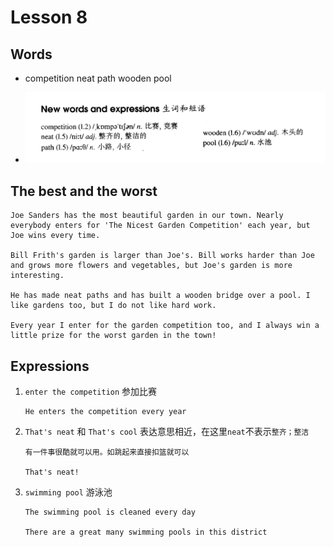 # Lesson 8

## Words

- competition neat path wooden pool

- ![Words](../../../Images/Part2/01/words-8.png)

## The best and the worst

```
Joe Sanders has the most beautiful garden in our town. Nearly everybody enters for 'The Nicest Garden Competition' each year, but Joe wins every time.

Bill Frith's garden is larger than Joe's. Bill works harder than Joe and grows more flowers and vegetables, but Joe's garden is more interesting.

He has made neat paths and has built a wooden bridge over a pool. I like gardens too, but I do not like hard work.

Every year I enter for the garden competition too, and I always win a little prize for the worst garden in the town!
```

## Expressions

1. `enter the competition` 参加比赛

   ```
   He enters the competition every year
   ```

2. `That's neat` 和 `That's cool` 表达意思相近，在这里`neat`不表示`整齐；整洁`

   ```
   有一件事很酷就可以用。如跳起来直接扣篮就可以

   That's neat!
   ```

3. `swimming pool` 游泳池

   ```
   The swimming pool is cleaned every day

   There are a great many swimming pools in this district
   ```
